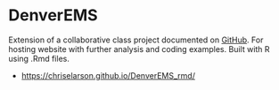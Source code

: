 # DenverEMS
Extension of a collaborative class project documented on [GitHub](https://github.com/ChrisELarson/DenverEMS). For hosting website with further analysis and coding examples.  Built with R using .Rmd files.

- https://chriselarson.github.io/DenverEMS_rmd/
